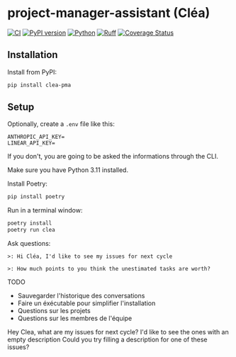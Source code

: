 # project-manager-assistant (Cléa)

[![CI](https://github.com/samdouble/clea-project-manager-assistant/actions/workflows/checks.yml/badge.svg)](https://github.com/samdouble/clea-project-manager-assistant/actions/workflows/checks.yml)
[![PyPI version](https://img.shields.io/pypi/v/clea-pma)](https://pypi.org/project/clea-pma/)
[![Python](https://img.shields.io/pypi/pyversions/clea-pma)](https://pypi.org/project/clea-pma/)
[![Ruff](https://img.shields.io/endpoint?url=https://raw.githubusercontent.com/astral-sh/ruff/main/assets/badge/v2.json)](https://github.com/astral-sh/ruff)
[![Coverage Status](https://coveralls.io/repos/samdouble/clea-project-manager-assistant/badge.svg?branch=master&service=github)](https://coveralls.io/github/samdouble/clea-project-manager-assistant?branch=master)

## Installation

Install from PyPI:
```sh
pip install clea-pma
```

## Setup

Optionally, create a `.env` file like this:
```
ANTHROPIC_API_KEY=
LINEAR_API_KEY=
```
If you don't, you are going to be asked the informations through the CLI.

Make sure you have Python 3.11 installed.

Install Poetry:
```sh
pip install poetry
```

Run in a terminal window:
```sh
poetry install
poetry run clea
```

Ask questions:
```
>: Hi Cléa, I'd like to see my issues for next cycle

>: How much points to you think the unestimated tasks are worth?
```

TODO
- Sauvegarder l'historique des conversations
- Faire un éxécutable pour simplifier l'installation
- Questions sur les projets
- Questions sur les membres de l'équipe



Hey Clea, what are my issues for next cycle?
I'd like to see the ones with an empty description
Could you try filling a description for one of these issues?

